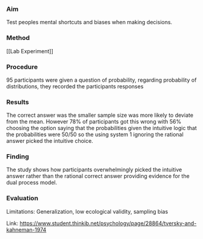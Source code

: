 ### Aim
Test peoples mental shortcuts and biases when making decisions.
### Method
[[Lab Experiment]]

### Procedure 
95 participants were given a question of probability, regarding probability of distributions, they recorded the participants responses

### Results 
The correct answer was the smaller sample size was more likely to deviate from the mean. However 78% of participants got this wrong with 56% choosing the option saying that the probabilities given the intuitive logic that the probabilities were 50/50 so the using system 1 ignoring the rational answer picked the intuitive choice.

### Finding 
The study shows how participants overwhelmingly picked the intuitive answer rather than the rational correct answer providing evidence for the dual process model.

### Evaluation 
Limitations: Generalization, low ecological validity, sampling bias

Link: https://www.student.thinkib.net/psychology/page/28864/tversky-and-kahneman-1974
